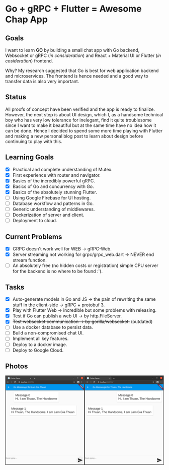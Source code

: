 # Go + gRPC + Flutter = Awesome Chap App

## Goals
I want to learn **GO** by building a small chat app with Go backend, Websocket or gRPC (*in consideration*) and React + Material UI or Flutter (*in cosideration*) frontend.

Why? My research suggested that Go is best for web application backend and microservices. The frontend is hence needed and a good way to transfer data is also very important.

## Status
All proofs of concept have been verified and the app is ready to finalize. However, the next step is about UI design, which I, as a handsome technical boy who has very low tolerance for inelegant, find it quite troublesome since I want to make it beautiful but at the same time have no idea how it can be done. Hence I decided to spend some more time playing with Flutter and making a new personal blog post to learn about design before continuing to play with this.

## Learning Goals
 - [x] Practical and complete understanding of Mutex.
 - [x] First experience with router and navigator.
 - [x] Basics of the incredibly powerful gRPC.
 - [x] Basics of Go and concurrency with Go.
 - [x] Basics of the absolutely stunning Flutter.
 - [ ] Using Google Firebase for UI hosting.
 - [ ] Database workflow and patterns in Go.
 - [ ] Generic understanding of middlewares.
 - [ ] Dockerization of server and client.
 - [ ] Deployment to cloud.

## Current Problems
 - [x] GRPC doesn't work well for WEB -> gRPC-Web.
 - [x] Server streaming not working for grpc/grpc_web.dart -> NEVER end stream function.
 - [ ] An absolutely free (no hidden costs or registration) simple CPU server for the backend is no where to be found :'(.

## Tasks
 - [x] Auto-generate models in Go and JS -> the pain of rewriting the same stuff in the client-side -> gRPC + protobuf 3.
 - [x] Play with Flutter Web -> incredible but some problems with releasing.
 - [x] Test if Go can publish a web UI -> by http.FileServer.
 - [x] ~~Test websocket communication -> by gorilla/websocket.~~ (outdated)
 - [ ] Use a docker database to persist data.
 - [ ] Build a non-compromised chat UI.
 - [ ] Implement all key features.
 - [ ] Deploy to a docker image.
 - [ ] Deploy to Google Cloud.

## Photos

![](images/chat_app.png)
